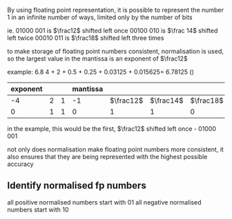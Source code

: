 By using floating point representation, it is possible to represent the number 1 in an infinite number of ways, limited only by the number of bits

ie. 
01000 001 is $\frac12$ shifted left once
00100  010  is $\frac 14$ shifted left twice
00010 011 is $\frac18$ shifted left three times

to make storage of floating point numbers consistent, normalisation is used, so the largest value in the mantissa is an exponent of $\frac12$ 

example: 
6.8
4 + 2 + 0.5 + 0.25 + 0.03125 + 0.015625= 6.78125 ()

| exponent |     |     | mantissa |           |           |           |              |              |
| -------- | --- | --- | -------- | --------- | --------- | --------- | ------------ | ------------ |
| -4       | 2   | 1   | -1       | $\frac12$ | $\frac14$ | $\frac18$ | $\frac1{16}$ | $\frac1{32}$ |
| 0        | 1   | 1   | 0        | 1         | 1         | 0         | 0            | 1            |
 
in the example, this would be the first, $\frac12$ shifted left once - 01000 001

not only does normalisation make floating point numbers more consistent, it also ensures that they are being represented with the highest possible accuracy

## Identify normalised fp numbers

all positive normalised numbers start with 01
all negative normalised numbers start with 10
